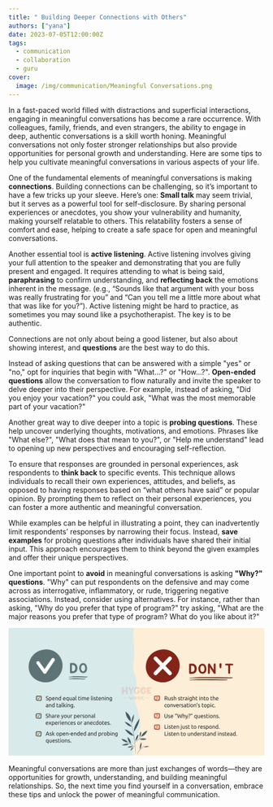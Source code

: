 ```yaml
---
title: " Building Deeper Connections with Others"
authors: ["yana"]
date: 2023-07-05T12:00:00Z
tags:
  - communication
  - collaboration
  - guru
cover:
  image: /img/communication/Meaningful Conversations.png
---
```

In a fast-paced world filled with distractions and superficial interactions, engaging in meaningful conversations has become a rare occurrence. With colleagues, family, friends, and even strangers, the ability to engage in deep, authentic conversations is a skill worth honing. Meaningful conversations not only foster stronger relationships but also provide opportunities for personal growth and understanding. Here are some tips to help you cultivate meaningful conversations in various aspects of your life. 

One of the fundamental elements of meaningful conversations is making **connections**. Building connections can be challenging, so it’s important to have a few tricks up your sleeve. Here’s one: **Small talk** may seem trivial, but it serves as a powerful tool for self-disclosure. By sharing personal experiences or anecdotes, you show your vulnerability and humanity, making yourself relatable to others. This relatability fosters a sense of comfort and ease, helping to create a safe space for open and meaningful conversations.

Another essential tool is **active listening**. Active listening involves giving your full attention to the speaker and demonstrating that you are fully present and engaged. It requires attending to what is being said, **paraphrasing** to confirm understanding, and **reflecting back** the emotions inherent in the message. (e.g., “Sounds like that argument with your boss was really frustrating for you” and “Can you tell me a little more about what that was like for you?”). Active listening might be hard to practice, as sometimes you may sound like a psychotherapist. The key is to be authentic. 

Connections are not only about being a good listener, but also about showing interest, and **questions** are the best way to do this.

Instead of asking questions that can be answered with a simple "yes" or "no," opt for inquiries that begin with "What...?" or "How...?". **Open-ended questions** allow the conversation to flow naturally and invite the speaker to delve deeper into their perspective. For example, instead of asking, "Did you enjoy your vacation?" you could ask, "What was the most memorable part of your vacation?"  

Another great way to dive deeper into a topic is **probing questions**. These help uncover underlying thoughts, motivations, and emotions. Phrases like "What else?", "What does that mean to you?", or "Help me understand" lead to opening up new perspectives and encouraging self-reflection.

To ensure that responses are grounded in personal experiences, ask respondents to **think back** to specific events. This technique allows individuals to recall their own experiences, attitudes, and beliefs, as opposed to having responses based on “what others have said” or popular opinion. By prompting them to reflect on their personal experiences, you can foster a more authentic and meaningful conversation. 

While examples can be helpful in illustrating a point, they can inadvertently limit respondents’ responses by narrowing their focus. Instead, **save examples** for probing questions after individuals have shared their initial input. This approach encourages them to think beyond the given examples and offer their unique perspectives. 

One important point to **avoid** in meaningful conversations is asking **"Why?" questions**. "Why" can put respondents on the defensive and may come across as interrogative, inflammatory, or rude, triggering negative associations. Instead, consider using alternatives. For instance, rather than asking, "Why do you prefer that type of program?" try asking, "What are the major reasons you prefer that type of program? What do you like about it?" 

![Do-Dont](/img/communication/do-dont.png)

Meaningful conversations are more than just exchanges of words—they are opportunities for growth, understanding, and building meaningful relationships. So, the next time you find yourself in a conversation, embrace these tips and unlock the power of meaningful communication.
